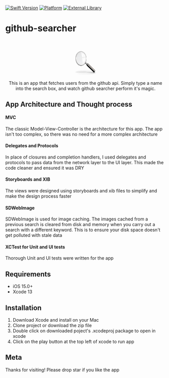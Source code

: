 
[![Swift Version][swift-image]][swift-url]
[![Platform](https://img.shields.io/cocoapods/p/LFAlertController.svg?style=flat)](http://cocoapods.org/pods/LFAlertController)
[![External Library][spm-image]][spm-url]

# github-searcher
<br />
<p align="center">
  <a href="https://github.com/alexanderritik/Best-README-Template">
    <img src="logo.jpeg" alt="Logo" width="80" height="80">
  </a>
  <p align="center">
    This is an app that fetches users from the github api.
    Simply type a name into the search box, and watch github searcher perform it's magic.
  </p>
</p>

## App Architecture and Thought process

#### MVC
The classic Model-View-Controller is the architecture for this app. The app isn't too complex, so there was no need for a more complex architecture

#### Delegates and Protocols
In place of closures and completion handlers, I used delegates and protocols to pass data from the network layer to the UI layer. This made the code cleaner and ensured it was DRY

#### Storyboards and XIB
The views were designed using storyboards and xib files to simplify and make the design process faster

#### SDWebImage
SDWebImage is used for image caching. The images cached from a previous search is cleared from disk and memory when you carry out a search with a different keyword. This is to ensure your disk space doesn't get polluted with stale data

#### XCTest for Unit and UI tests
Thorough Unit and UI tests were written for the app

## Requirements

- iOS 15.0+
- Xcode 13

## Installation

1. Download Xcode and install on your Mac
2. Clone project or download the zip file
3. Double click on downloaded poject's .xcodeproj package to open in xcode
4. Click on the play button at the top left of xcode to run app

## Meta

Thanks for visiting! Please drop star if you like the app

[swift-image]:https://img.shields.io/badge/swift-5.0-orange.svg
[swift-url]: https://swift.org/
[spm-image]: https://img.shields.io/badge/Swift%20Package%20Manager-present-green
[spm-url]: https://github.com/SDWebImage/SDWebImage
